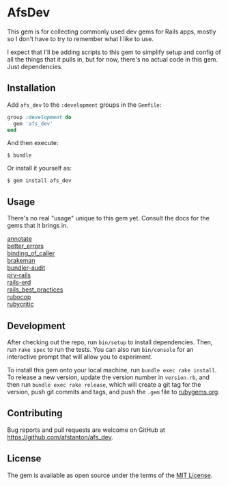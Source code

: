 # AfsDev

This gem is for collecting commonly used dev gems for Rails apps, mostly so I don't have to try to remember what I like to use.

I expect that I'll be adding scripts to this gem to simplify setup and config of all the things that it pulls in, but for now, there's no actual code in this gem. Just dependencies.

## Installation

Add `afs_dev` to the `:development` groups in the
`Gemfile`:

```ruby
group :development do
  gem 'afs_dev'
end
```

And then execute:

    $ bundle

Or install it yourself as:

    $ gem install afs_dev

## Usage

There's no real "usage" unique to this gem yet. Consult the docs for the gems that it brings in.

[annotate](https://github.com/ctran/annotate_models)  
[better_errors](https://github.com/charliesome/better_errors)  
[binding_of_caller](https://github.com/banister/binding_of_caller)  
[brakeman](https://github.com/presidentbeef/brakeman)  
[bundler-audit](https://github.com/rubysec/bundler-audit)  
[pry-rails](https://github.com/rweng/pry-rails)  
[rails-erd](https://github.com/voormedia/rails-erd)  
[rails_best_practices](https://github.com/flyerhzm/rails_best_practices)  
[rubocop](https://github.com/bbatsov/rubocop)  
[rubycritic](https://github.com/whitesmith/rubycritic)  

## Development

After checking out the repo, run `bin/setup` to install dependencies. Then, run `rake spec` to run the tests. You can also run `bin/console` for an interactive prompt that will allow you to experiment.

To install this gem onto your local machine, run `bundle exec rake install`. To release a new version, update the version number in `version.rb`, and then run `bundle exec rake release`, which will create a git tag for the version, push git commits and tags, and push the `.gem` file to [rubygems.org](https://rubygems.org).

## Contributing

Bug reports and pull requests are welcome on GitHub at https://github.com/afstanton/afs_dev.

## License

The gem is available as open source under the terms of the [MIT License](https://opensource.org/licenses/MIT).
